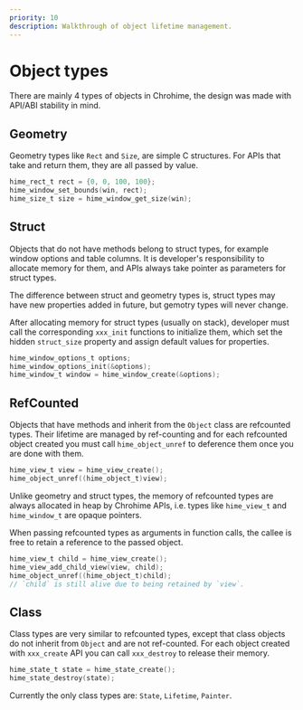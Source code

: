 ```yaml
---
priority: 10
description: Walkthrough of object lifetime management.
---
```


# Object types

There are mainly 4 types of objects in Chrohime, the design was made with
API/ABI stability in mind.

## Geometry

Geometry types like `Rect` and `Size`, are simple C structures. For APIs that
take and return them, they are all passed by value.

```c
hime_rect_t rect = {0, 0, 100, 100};
hime_window_set_bounds(win, rect);
hime_size_t size = hime_window_get_size(win);
```

## Struct

Objects that do not have methods belong to struct types, for example window
options and table columns. It is developer's responsibility to allocate memory
for them, and APIs always take pointer as parameters for struct types.

The difference between struct and geometry types is, struct types may have new
properties added in future, but gemotry types will never change.

After allocating memory for struct types (usually on stack), developer must
call the corresponding `xxx_init` functions to initialize them, which set the
hidden `struct_size` property and assign default values for properties.

```c
hime_window_options_t options;
hime_window_options_init(&options);
hime_window_t window = hime_window_create(&options);
```

## RefCounted

Objects that have methods and inherit from the `Object` class are refcounted
types. Their lifetime are managed by ref-counting and for each refcounted object
created you must call `hime_object_unref` to deference them once you are done
with them.

```c
hime_view_t view = hime_view_create();
hime_object_unref((hime_object_t)view);
```

Unlike geometry and struct types, the memory of refcounted types are always
allocated in heap by Chrohime APIs, i.e. types like `hime_view_t` and
`hime_window_t` are opaque pointers.

When passing refcounted types as arguments in function calls, the callee is free
to retain a reference to the passed object.

```c
hime_view_t child = hime_view_create();
hime_view_add_child_view(view, child);
hime_object_unref((hime_object_t)child);
// `child` is still alive due to being retained by `view`.
```

## Class

Class types are very similar to refcounted types, except that class objects do
not inherit from `Object` and are not ref-counted. For each object created with
`xxx_create` API you can call `xxx_destroy` to release their memory.

```c
hime_state_t state = hime_state_create();
hime_state_destroy(state);
```

Currently the only class types are: `State`, `Lifetime`, `Painter`.
